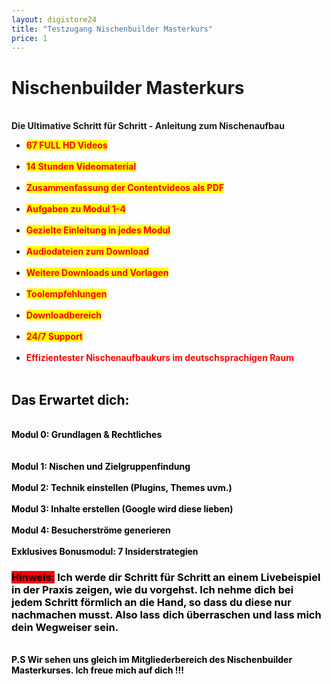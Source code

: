 ```yaml
---
layout: digistore24
title: "Testzugang Nischenbuilder Masterkurs"
price: 1
---
```

<h1><strong>Nischenbuilder Masterkurs</strong></h1><br>
<strong>Die Ultimative Schritt f&#xFC;r Schritt - Anleitung zum Nischenaufbau</strong><br>
<ul><li><span style="color:#ff0000;background-color:#ffff00;"><strong>67 FULL HD Videos</strong></span></li><br>
 	<li><span style="color:#ff0000;background-color:#ffff00;"><strong>14 Stunden Videomaterial</strong></span></li><br>
 	<li><span style="color:#ff0000;background-color:#ffff00;"><strong>Zusammenfassung der Contentvideos als PDF</strong></span></li><br>
 	<li><span style="color:#ff0000;background-color:#ffff00;"><strong>Aufgaben zu Modul 1-4</strong></span></li><br>
 	<li><span style="color:#ff9900;background-color:#ffff00;"><span style="color:#ff0000;"><strong>Gezielte Einleitung in jedes Modul</strong></span></span></li><br>
 	<li><span style="color:#ff9900;background-color:#ffff00;"><span style="color:#ff0000;"><strong>Audiodateien zum Download</strong></span></span></li><br>
 	<li><span style="color:#ff9900;background-color:#ffff00;"><span style="color:#ff0000;"><strong>Weitere Downloads und Vorlagen</strong></span></span></li><br>
 	<li><span style="color:#ff9900;background-color:#ffff00;"><span style="color:#ff0000;"><strong>Toolempfehlungen</strong></span></span></li><br>
 	<li><span style="color:#ff9900;background-color:#ffff00;"><span style="color:#ff0000;"><strong>Downloadbereich</strong></span></span></li><br>
 	<li><span style="color:#ff9900;background-color:#ffff00;"><span style="color:#ff0000;"><strong>24/7 Support</strong></span></span></li><br>
 	<li><span style="color:#ff0000;"><strong>Effizientester Nischenaufbaukurs im deutschsprachigen Raum</strong></span></li><br>
</ul><h2><span style="color:#000000;"><span style="color:#ff0000;"><span style="color:#000000;">Das Erwartet dich:</span></span></span></h2><br>
<span style="color:#000000;"><span style="color:#ff0000;"><span style="color:#000000;"><strong>Modul 0: Grundlagen &amp; Rechtliches</strong><br>
</span></span></span><br>
<br>
<span style="color:#000000;"><span style="color:#ff0000;"><span style="color:#000000;"><strong>Modul 1: Nischen und Zielgruppenfindung</strong></span></span></span><br>
<br>
<span style="color:#000000;"><span style="color:#ff0000;"><span style="color:#000000;"><strong>Modul 2: Technik einstellen (Plugins, Themes uvm.)</strong></span></span></span><br>
<br>
<span style="color:#000000;"><span style="color:#ff0000;"><span style="color:#000000;"><strong>Modul 3: Inhalte erstellen (Google wird diese lieben)</strong></span></span></span><br>
<br>
<span style="color:#000000;"><span style="color:#ff0000;"><span style="color:#000000;"><strong>Modul 4: Besucherstr&#xF6;me generieren</strong></span></span></span><br>
<br>
<span style="color:#000000;"><span style="color:#ff0000;"><span style="color:#000000;"><strong>Exklusives Bonusmodul: 7 Insiderstrategien&#xA0;</strong></span></span></span><br>
<h3><span style="color:#000000;background-color:#ff0000;"><span style="color:#ff0000;"><span style="color:#000000;"><strong>Hinweis:<span style="background-color:#ffffff;"> Ich werde dir Schritt f&#xFC;r Schritt an einem Livebeispiel in der Praxis zeigen, wie du vorgehst. Ich nehme dich bei jedem Schritt f&#xF6;rmlich an die Hand, so dass du diese nur nachmachen musst. Also lass dich &#xFC;berraschen und lass mich dein Wegweiser sein.</span></strong></span></span></span></h3><br>
<span style="color:#000000;background-color:#ff0000;"><span style="color:#ff0000;"><span style="color:#000000;"><strong><span style="background-color:#ffffff;">P.S Wir sehen uns gleich im Mitgliederbereich des Nischenbuilder Masterkurses. Ich freue mich auf dich !!!</span></strong></span></span></span>